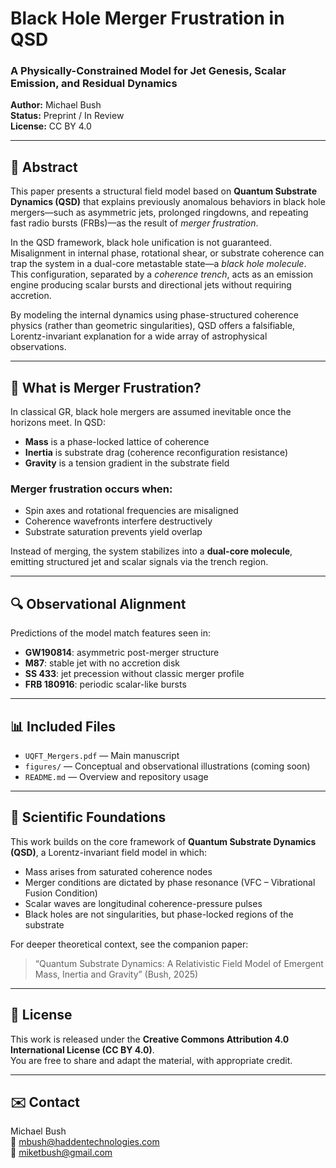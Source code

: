 # Black Hole Merger Frustration in QSD

### A Physically-Constrained Model for Jet Genesis, Scalar Emission, and Residual Dynamics  
**Author:** Michael Bush  
**Status:** Preprint / In Review  
**License:** CC BY 4.0  

---

## 📄 Abstract

This paper presents a structural field model based on **Quantum Substrate Dynamics (QSD)** that explains previously anomalous behaviors in black hole mergers—such as asymmetric jets, prolonged ringdowns, and repeating fast radio bursts (FRBs)—as the result of *merger frustration*. 

In the QSD framework, black hole unification is not guaranteed. Misalignment in internal phase, rotational shear, or substrate coherence can trap the system in a dual-core metastable state—a *black hole molecule*. This configuration, separated by a *coherence trench*, acts as an emission engine producing scalar bursts and directional jets without requiring accretion.

By modeling the internal dynamics using phase-structured coherence physics (rather than geometric singularities), QSD offers a falsifiable, Lorentz-invariant explanation for a wide array of astrophysical observations.

---

## 🧠 What is Merger Frustration?

In classical GR, black hole mergers are assumed inevitable once the horizons meet. In QSD:

- **Mass** is a phase-locked lattice of coherence
- **Inertia** is substrate drag (coherence reconfiguration resistance)
- **Gravity** is a tension gradient in the substrate field

### Merger frustration occurs when:
- Spin axes and rotational frequencies are misaligned
- Coherence wavefronts interfere destructively
- Substrate saturation prevents yield overlap

Instead of merging, the system stabilizes into a **dual-core molecule**, emitting structured jet and scalar signals via the trench region.

---

## 🔍 Observational Alignment

Predictions of the model match features seen in:

- **GW190814**: asymmetric post-merger structure
- **M87**: stable jet with no accretion disk
- **SS 433**: jet precession without classic merger profile
- **FRB 180916**: periodic scalar-like bursts

---

## 📊 Included Files

- `UQFT_Mergers.pdf` — Main manuscript
- `figures/` — Conceptual and observational illustrations (coming soon)
- `README.md` — Overview and repository usage

---

## 🧪 Scientific Foundations

This work builds on the core framework of **Quantum Substrate Dynamics (QSD)**, a Lorentz-invariant field model in which:

- Mass arises from saturated coherence nodes
- Merger conditions are dictated by phase resonance (VFC – Vibrational Fusion Condition)
- Scalar waves are longitudinal coherence-pressure pulses
- Black holes are not singularities, but phase-locked regions of the substrate

For deeper theoretical context, see the companion paper:
> “Quantum Substrate Dynamics: A Relativistic Field Model of Emergent Mass, Inertia and Gravity” (Bush, 2025)

---

## 📜 License

This work is released under the **Creative Commons Attribution 4.0 International License (CC BY 4.0)**.  
You are free to share and adapt the material, with appropriate credit.

---

## ✉️ Contact

Michael Bush  
📧 mbush@haddentechnologies.com  
📧 miketbush@gmail.com

